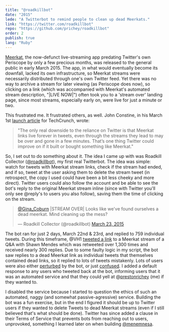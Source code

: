 ```yaml
---
title: "@roadkillbot"
date: "2015"
lede: "A Twitterbot to remind people to clean up dead Meerkats."
link: "https://twitter.com/roadkillbot"
repo: "https://github.com/prichey/roadkillbot"
order: 2
publish: true
lang: "Ruby"
---
```


<a href="https://techcrunch.com/2015/03/01/meerkat/" target="_blank">Meerkat</a>,
the now-defunct live-streaming app predating Twitter's own Periscope by only a
few precious months, was released to the general public in early March 2015. The
app, in what would eventually become its downfall, lacked its own
infrastructure, so Meerkat streams were necessarily distributed through one's
own Twitter feed. Yet there was no way to archive a stream for later viewing (as
Periscope does now), so clicking on a link (which was accompanied with Meerkat's
automated stream description, "|LIVE NOW|") often took you to a 'stream over'
landing page, since most streams, especially early on, were live for just a
minute or two.

This frustrated me. It frustrated others, as well. John Constine, in his March
1st <a href="https://techcrunch.com/2015/03/01/meerkat/" target="_blank">launch
article</a> for TechCrunch, wrote:

> "The only real downside to the reliance on Twitter is that Meerkat links live
> forever in tweets, even through the streams they lead to may be over and gone
> in a few minutes. That’s one thing Twitter could improve on if it built or
> bought something like Meerkat."

So, I set out to do something about it. The idea I came up with was Roadkill
Collector
(<a href="https://twitter.com/roadkillbot" target="_blank">@roadkillbot</a>), my
first real Twitterbot. The idea was simple: watch for tweets with Meerkat stream
links, check if the stream had ended, and if so, tweet at the user asking them
to delete the stream tweet (in retrospect, the copy I used could have been a bit
less cheeky and more direct). Twitter users could also follow the account and be
able to see the bot's reply to the original Meerkat stream inline (since with
Twitter you'll only see @reply's to users you also follow), saving them the time
of clicking on the stream.

<blockquote class="twitter-tweet" data-lang="en"><p lang="en" dir="ltr"><a href="https://twitter.com/Gina_Coburn?ref_src=twsrc%5Etfw">@Gina_Coburn</a> |STREAM OVER| Looks like we&#39;ve found ourselves a dead meerkat. Mind cleaning up the mess?</p>&mdash; Roadkill Collector (@roadkillbot) <a href="https://twitter.com/roadkillbot/status/579810929879158785?ref_src=twsrc%5Etfw">March 23, 2015</a></blockquote>

The bot ran for just 2 days, March 22nd & 23rd, and replied to 759 individual
tweets. During this timeframe, @VH1
<a href="https://twitter.com/VH1/status/580068247455842304" target="_blank">tweeted
a link</a> to a Meerkat stream of a Q&A with Shawn Mendes which was retweeted
over 1,300 times and received nearly 300 replies. Due to some faulty logic in my
script, the bot saw replies to a dead Meerkat link as individual tweets that
themselves contained dead links, so it replied to lots of tweets mistakenly.
Lots of users were also either
<a href="https://twitter.com/ryamidon/status/579801414060257280" target="_blank">perturbed</a>
by the bot, or just
<a href="https://twitter.com/GhostRhino23/status/579793803269283840" target="_blank">confused</a>.
I added a default response to any users who tweeted back at the bot, informing
users that it was an automated service and that they could yell at
<a href="https://twitter.com/prestonrichey" target="_blank">@prestonrichey</a>
(me) if they wanted to.

I disabled the service because I started to question the ethics of such an
automated, naggy (and somewhat passive-agressive) service. Building the bot was
a fun exercise, but in the end I figured it should be up to Twitter users if
they wanted to delete Tweets to dead Meerkat streams (even if I still believed
that's what should be done). Twitter has since added a clause in their Terms of
Service that prevents bots from reaching out to users, unprovoked, something I
learned later on when building
[@menemnesa](http://localhost:8000/projects/personal/menemnesa/).
